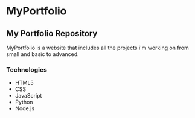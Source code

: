 # MyPortfolio
## My Portfolio Repository

MyPortfolio is a website that includes all the projects i'm working on from small and basic to advanced.

### Technologies

* HTML5
* CSS
* JavaScript
* Python
* Node.js

